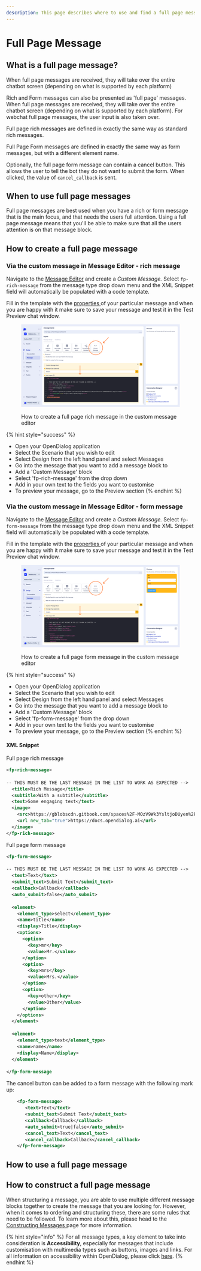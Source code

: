 ```yaml
---
description: This page describes where to use and find a full page message type
---
```


# Full Page Message

## What is a full page message?

When full page messages are received, they will take over the entire chatbot screen (depending on what is supported by each platform)

Rich and Form messages can also be presented as 'full page' messages. When full page messages are received, they will take over the entire chatbot screen (depending on what is supported by each platform). For webchat full page messages, the user input is also taken over.

Full page rich messages are defined in exactly the same way as standard rich messages.

Full Page Form messages are defined in exactly the same way as form messages, but with a different element name.

Optionally, the full page form message can contain a cancel button. This allows the user to tell the bot they do not want to submit the form. When clicked, the value of `cancel_callback` is sent.&#x20;

## When to use full page messages

Full page messages are best used when you have a rich or form message that is the main focus, and that needs the users full attention. Using a full page message means that you'll be able to make sure that all the users attention is on that message block.

## How to create a full page message

### Via the custom message in Message Editor - rich message

Navigate to the [Message Editor](../message-editor.md) and create a _Custom Message._ Select `fp-rich-message` from the message type drop down menu and the XML Snippet field will automatically be populated with a code template.

Fill in the template with the [properties ](full-page-message.md#properties)of your particular message and when you are happy with it make sure to save your message and test it in the Test Preview chat window.&#x20;

<figure><img src="../../../.gitbook/assets/Group 12.png" alt=""><figcaption><p>How to create a full page rich message in the custom message editor</p></figcaption></figure>

{% hint style="success" %}
* Open your OpenDialog application
* Select the Scenario that you wish to edit
* Select Design from the left hand panel and select Messages
* Go into the message that you want to add a message block to
* Add a 'Custom Message' block
* Select 'fp-rich-message' from the drop down
* Add in your own text to the fields you want to customise
* To preview your message, go to the Preview section
{% endhint %}

### Via the custom message in Message Editor - form message

Navigate to the [Message Editor](../message-editor.md) and create a _Custom Message._ Select `fp-form-message` from the message type drop down menu and the XML Snippet field will automatically be populated with a code template.

Fill in the template with the [properties ](full-page-message.md#properties)of your particular message and when you are happy with it make sure to save your message and test it in the Test Preview chat window.&#x20;

<figure><img src="../../../.gitbook/assets/Group 13.png" alt=""><figcaption><p>How to create a full page form message in the custom message editor</p></figcaption></figure>

{% hint style="success" %}
* Open your OpenDialog application
* Select the Scenario that you wish to edit
* Select Design from the left hand panel and select Messages
* Go into the message that you want to add a message block to
* Add a 'Custom Message' block
* Select 'fp-form-message' from the drop down
* Add in your own text to the fields you want to customise
* To preview your message, go to the Preview section
{% endhint %}

#### XML Snippet

Full page rich message

```xml
<fp-rich-message>

-- THIS MUST BE THE LAST MESSAGE IN THE LIST TO WORK AS EXPECTED -->
  <title>Rich Message</title>
  <subtitle>With a subtitle</subtitle>
  <text>Some engaging text</text>
  <image>
    <src>https://gblobscdn.gitbook.com/spaces%2F-MOzV9Wk3YsltjoDUyen%2Favatar-1608658264352.png?alt=media</src>
    <url new_tab="true">https://docs.opendialog.ai</url>
  </image>
</fp-rich-message>
```

Full page form message

```xml
<fp-form-message>

-- THIS MUST BE THE LAST MESSAGE IN THE LIST TO WORK AS EXPECTED -->
  <text>Text</text>
  <submit_text>Submit Text</submit_text>
  <callback>Callback</callback>
  <auto_submit>false</auto_submit>

  <element>
    <element_type>select</element_type>
    <name>title</name>
    <display>Title</display>
    <options>
      <option>
        <key>mr</key>
        <value>Mr.</value>
      </option>
      <option>
        <key>mrs</key>
        <value>Mrs.</value>
      </option>
      <option>
        <key>other</key>
        <value>Other</value>
      </option>
    </options>
  </element>

  <element>
    <element_type>text</element_type>
    <name>name</name>
    <display>Name</display>
  </element>

</fp-form-message
```

The cancel button can be added to a form message with the following mark up:

```xml
    <fp-form-message>
       <text>Text</text>
       <submit_text>Submit Text</submit_text>
       <callback>Callback</callback>
       <auto_submit>true|false</auto_submit>
       <cancel_text>Text</cancel_text>
       <cancel_callback>Callback</cancel_callback>
    </fp-form-message>
```

## How to use a full page message

## How to construct a full page message

When structuring a message, you are able to use multiple different message blocks together to create the message that you are looking for. However, when it comes to ordering and structuring these, there are some rules that need to be followed. To learn more about this, please head to the [Constructing Messages ](../constructing-messages.md)page for more information.

{% hint style="info" %}
For all message types, a key element to take into consideration is **Accessibility**, especially for messages that include customisation with multimedia types such as buttons, images and links. For all information on accessibility within OpenDialog, please click [here](../../designing-accessible-chatbots.md).
{% endhint %}
